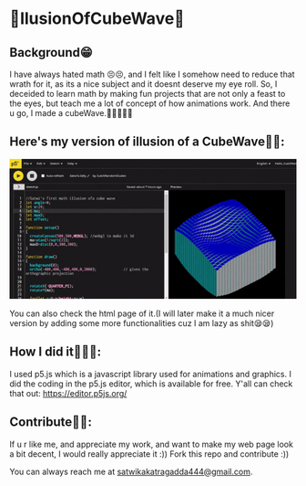 # 🌈IlusionOfCubeWave🌈

## Background😁
I have always hated math 😣😣, and I felt like I somehow need to reduce that wrath for it, as its a nice subject and it doesnt deserve my eye roll.
So, I deceided to learn math by making fun projects that are not only a feast to the eyes, but teach me a lot of concept of how animations work. 
And there u go, I made a cubeWave.💁‍♀️💁‍♀️😋

## Here's my version of illusion of a CubeWave👀👀:

<p align="center">
  <img src="https://github.com/JustARandomDude4/IlusionOfCubeWave/blob/gh-pages/CubeIllusion.gif" width="1000" title="Final Results">
</p>

You can also check the html page of it.(I will later make it a much nicer version by adding some more functionalities cuz I am lazy as shit😪😪)
## How I did it👾👾👾:
I used p5.js which is a javascript library used for animations and graphics.
I did the coding in the p5.js editor, which is available for free.
Y'all can check that out:
https://editor.p5js.org/

## Contribute🤗🤗:

If  u r like me, and appreciate my work, and want to make my web page look a bit decent, I would really appreciate it :))
Fork this repo and contribute :))

You can always reach me  at satwikakatragadda444@gmail.com.
